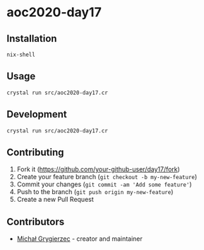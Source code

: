 # aoc2020-day17

## Installation

`nix-shell`

## Usage

`crystal run src/aoc2020-day17.cr`

## Development

`crystal run src/aoc2020-day17.cr`

## Contributing

1. Fork it (<https://github.com/your-github-user/day17/fork>)
2. Create your feature branch (`git checkout -b my-new-feature`)
3. Commit your changes (`git commit -am 'Add some feature'`)
4. Push to the branch (`git push origin my-new-feature`)
5. Create a new Pull Request

## Contributors

- [Michał Grygierzec](https://github.com/your-github-user) - creator and maintainer
